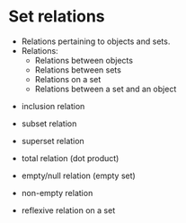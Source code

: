 # Set relations

* Relations pertaining to objects and sets.
* Relations:
  * Relations between objects
  * Relations between sets
  * Relations on a set
  * Relations between a set and an object


- inclusion relation

- subset relation
- superset relation

- total relation (dot product)
- empty/null relation (empty set)
- non-empty relation
- reflexive relation on a set
